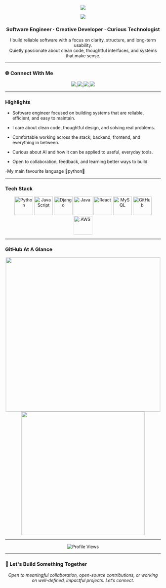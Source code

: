 <p align="center">
  <img src="https://readme-typing-svg.herokuapp.com?color=FFA500&lines=Software+Engineer;Clean+Code+Advocate;Builder+of+Useful+Things" />
</p>


<p align="center">
  <img src="https://img.shields.io/badge/Building%20solutions%20one%20line%20at%20a%20time.-FFA500?style=for-the-badge&logoColor=white&labelColor=000000&color=000000" />
</p>




<h3 align="center">
  <strong>Software Engineer · Creative Developer · Curious Technologist</strong>
</h3>


<p align="center">
  I build reliable software with a focus on clarity, structure, and long-term usability. <br />
  Quietly passionate about clean code, thoughtful interfaces, and systems that make sense.
</p>



---

### 🌐 Connect With Me

<p align="center">
  <a href="https://eduportifolio.netlify.app" target="_blank">
    <img src="https://img.shields.io/badge/Portfolio-%231DA1F2?style=for-the-badge&logo=Portfolio&logoColor=white" />
  </a>
  <a href="https://github.com/edwinmwangi-44paid" target="_blank">
    <img src="https://img.shields.io/badge/GitHub-%2312100E?style=for-the-badge&logo=github&logoColor=white" />
  </a>
  <a href="https://www.linkedin.com/in/njuguna-kelvin" target="_blank">
    <img src="https://img.shields.io/badge/LinkedIn-%230077B5?style=for-the-badge&logo=linkedin&logoColor=white" />
  </a>
  <a href="https://x.com/eduu254" target="_blank">
    <img src="https://img.shields.io/badge/X-%231DA1F2?style=for-the-badge&logo=Twitter&logoColor=white" />
  </a>
</p>

---

### Highlights
- Software engineer focused on building systems that are reliable, efficient, and easy to maintain.

- I care about clean code, thoughtful design, and solving real problems.

- Comfortable working across the stack; backend, frontend, and everything in between.

- Curious about AI and how it can be applied to useful, everyday tools.

- Open to collaboration, feedback, and learning better ways to build.

-My main favourite  language  🐍python🐍

---

###  Tech Stack

<p align="center">
  <img src="https://techstack-generator.vercel.app/python-icon.svg" width="60" alt="Python" />
  <img src="https://techstack-generator.vercel.app/js-icon.svg" width="60" alt="JavaScript" />
  <img src="https://techstack-generator.vercel.app/django-icon.svg" width="60" alt="Django" />
  <img src="https://techstack-generator.vercel.app/java-icon.svg" width="60" alt="Java" />
  <img src="https://techstack-generator.vercel.app/react-icon.svg" width="60" alt="React" />
  <img src="https://techstack-generator.vercel.app/mysql-icon.svg" width="60" alt="MySQL" />
  <img src="https://techstack-generator.vercel.app/github-icon.svg" width="60" alt="GitHub" />
  <img src="https://techstack-generator.vercel.app/aws-icon.svg" width="60" alt="AWS" />
</p>

---

### GitHub At A Glance

<p align="center">
  <img width="500" src="https://github-readme-stats.vercel.app/api?username=NjugunaKelvin&show_icons=true&theme=transparent" />
  <img width="400" src="https://github-readme-stats.vercel.app/api/top-langs/?username=NjugunaKelvin&layout=compact&theme=transparent" />
</p>



---

<p align="center">
  <img src="https://komarev.com/ghpvc/?username=NjugunaKelvin&style=for-the-badge&color=orange" alt="Profile Views"/>
</p>

---

### 💬 Let's Build Something Together

<p align="center"><em>Open to meaningful collaboration, open-source contributions, or working on well-defined, impactful projects. Let’s connect.</em></p>